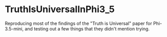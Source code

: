 # TruthIsUniversalInPhi3_5
Reproducing most of the findings of the "Truth is Universal" paper for Phi-3.5-mini, and testing out a few things that they didn't mention trying.
